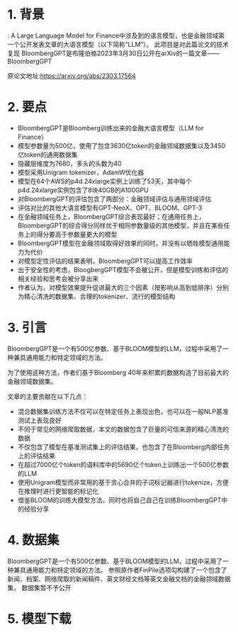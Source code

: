 # 1. 背景
: A Large Language Model for Finance中涉及到的语言模型，也是金融领域第一个公开发表文章的大语言模型（以下简称“LLM”）。
此项目是对此篇论文的技术复现
BloombergGPT是布隆伯格2023年3月30日公开在arXiv的一篇文章——BloombergGPT

原论文地址:https://arxiv.org/abs/2303.17564

# 2. 要点
* BloombergGPT是Bloomberg训练出来的金融大语言模型（LLM for Finance）
* 模型参数量为500亿，使用了包含3630亿token的金融领域数据集以及3450亿token的通用数据集
* 隐藏层维度为7680，多头的头数为40
* 模型采用Unigram tokenizer，AdamW优化器
* 模型在64个AWS的p4d.24xlarge实例上训练了53天，其中每个p4d.24xlarge实例包含了8块40GB的A100GPU
* 对BloombergGPT的评估包含了两部分：金融领域评估与通用领域评估
* 评估对比的其他大语言模型有GPT-NeoX、OPT、BLOOM、GPT-3
* 在金融领域任务上，BloombergGPT综合表现最好；在通用任务上，BloombergGPT的综合得分同样优于相同参数量级的其他模型，并且在某些任务上的得分要高于参数量更大的模型
* BloombergGPT模型在金融领域取得好效果的同时，并没有以牺牲模型通用能力为代价
* 对模型定性评估的结果表明，BloombergGPT可以提高工作效率
* 出于安全性的考虑，BloogbergGPT模型不会被公开，但是模型训练和评估的相关经验和思考会被分享出来
* 作者认为，对模型效果提升促进最大的三个因素（按影响从高到低排序）分别为精心清洗的数据集、合理的tokenizer、流行的模型结构

# 3. 引言
BloombergGPT是一个有500亿参数、基于BLOOM模型的LLM，过程中采用了一种兼具通用能力和特定领域的方法。

为了使用这种方法，作者们基于Bloomberg 40年来积累的数据构造了目前最大的金融领域数据集。

文章的主要贡献在以下几点：

* 混合数据集训练方法不仅可以在特定任务上表现出色，也可以在一般NLP基准测试上表现良好
* 不同于常见的网络爬取数据，本文的数据包含了巨量的可信来源的精心清洗的数据
* 不仅包含了模型在基准测试集上的评估结果，也包含了在Bloomberg内部任务上的评估结果
* 在超过7000亿个token的语料库中的5690亿个token上训练出一个500亿参数的LLM
* 使用Unigram模型而非常用的基于贪心合并的子词标记器进行tokenize，方便在推理时进行更智能的标记化
* 借鉴BLOOM的训练大模型方法，同时也将自己自己在训练BloombergGPT中的经验分享


# 4. 数据集

BloombergGPT是一个有500亿参数、基于BLOOM模型的LLM，过程中采用了一种兼具通用能力和特定领域的方法。
参照原作者FinPile选项勾构建了一个包含了新闻、档案、网络爬取的新闻稿件、英文财经文档等英文金融文档的金融领域数据集，
数据集暂不予公开


# 5. 模型下载

